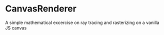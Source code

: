 # CanvasRenderer
A simple mathematical excercise on ray tracing and rasterizing on a vanilla JS canvas
